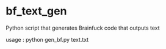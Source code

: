 # bf_text_gen
Python script that generates Brainfuck code that outputs text

usage :
python gen_bf.py text.txt
